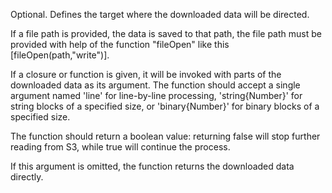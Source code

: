 Optional. Defines the target where the downloaded data will be directed.

If a file path is provided, the data is saved to that path, the file path must be provided with help of the function "fileOpen" like this [fileOpen(path,"write")].

If a closure or function is given, it will be invoked with parts of the downloaded data as its argument.
The function should accept a single argument named 'line' for line-by-line processing,
'string{Number}' for string blocks of a specified size,
or 'binary{Number}' for binary blocks of a specified size.

The function should return a boolean value: returning false will stop further reading from S3,
while true will continue the process.

If this argument is omitted, the function returns the downloaded data directly.